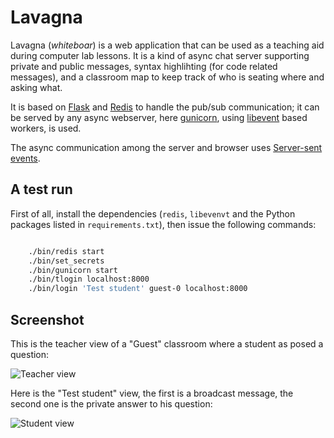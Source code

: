 # Lavagna

Lavagna (*whiteboar*) is a web application that can be used as a teaching aid
during computer lab lessons. It is a kind of async chat server supporting
private and public messages, syntax highlihting (for code related messages),
and a classroom map to keep track of who is seating where and asking what.

It is based on [Flask](http://flask.pocoo.org/) and [Redis](http://redis.io/)
to handle the pub/sub communication; it can be served by any async webserver,
here [gunicorn](http://gunicorn.org/), using [libevent](http://libevent.org/)
based workers, is used.

The async communication among the server and browser uses [Server-sent
events](https://developer.mozilla.org/en-US/docs/Server-sent_events).

## A test run

First of all, install the dependencies (`redis`, `libevenvt` and the Python
packages listed in `requirements.txt`), then issue the following commands:

```bash

	./bin/redis start
	./bin/set_secrets 
	./bin/gunicorn start
	./bin/tlogin localhost:8000
	./bin/login 'Test student' guest-0 localhost:8000
```

## Screenshot

This is the teacher view of a "Guest" classroom where a student as posed a question:

![Teacher view](https://raw.github.com/mapio/lavagna/master/screenshots/teacher.png)

Here is the "Test student" view, the first is a broadcast message, the second
one is the private answer to his question:

![Student view](https://raw.github.com/mapio/lavagna/master/screenshots/student.png)

